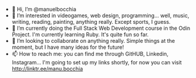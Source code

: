 - 👋 Hi, I’m @manuelbocchia
- 👀 I’m interested in videogames, web design, programming... well, music, writing, reading, painting, anything really. Except sports, I guess.
- 🌱 I’m currently doing the Full Stack Web Development course in the Odin Project. I'm currently learning Ruby. It's quite fun so far.
- 💞️ I’m looking to collaborate on anything really. Simple things at the moment, but I have many ideas for the future!
- 📫 How to reach me: you can find me through GitHUB, Linkedin, Instagram... I'm going to set up my links shortly, 
for now you can visit http://linktr.ee/manu.bocchia
<!---
manuelbocchia/manuelbocchia is a ✨ special ✨ repository because its `README.md` (this file) appears on your GitHub profile.
You can click the Preview link to take a look at your changes.
--->
